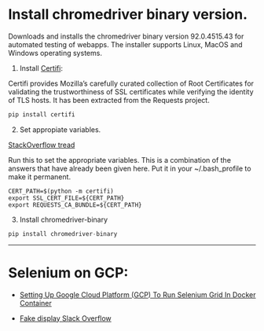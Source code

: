 # Install chromedriver binary version.
Downloads and installs the chromedriver binary version 92.0.4515.43 for automated testing of webapps. The installer supports Linux, MacOS and Windows operating systems.

1. Install [Certifi](https://pypi.org/project/certifi/):

Certifi provides Mozilla’s carefully curated collection of Root Certificates for validating the trustworthiness of SSL certificates while verifying the identity of TLS hosts. It has been extracted from the Requests project.

```python
pip install certifi
```

2. Set appropiate variables.

[StackOverflow tread](https://stackoverflow.com/questions/40684543/how-to-make-python-use-ca-certificates-from-mac-os-truststore/57795811#57795811)

Run this to set the appropriate variables. This is a combination of the answers that have already been given here. Put it in your ~/.bash_profile to make it permanent.

```shell
CERT_PATH=$(python -m certifi)
export SSL_CERT_FILE=${CERT_PATH}
export REQUESTS_CA_BUNDLE=${CERT_PATH}
```

3. Install chromedriver-binary

```python
pip install chromedriver-binary
```


-------
# Selenium on GCP:

* [Setting Up Google Cloud Platform (GCP) To Run Selenium Grid In Docker Container](https://medium.com/@cgte/selenium-grid-in-docker-using-serenity-in-google-cloud-47b57deab5d)

* [Fake display Slack Overflow](https://stackoverflow.com/questions/20032470/is-it-possible-to-run-selenium-scripts-using-google-compute-engine)
